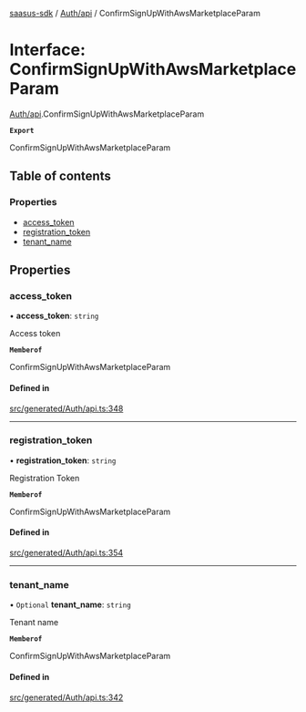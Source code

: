 [saasus-sdk](../README.md) / [Auth/api](../modules/Auth_api.md) / ConfirmSignUpWithAwsMarketplaceParam

# Interface: ConfirmSignUpWithAwsMarketplaceParam

[Auth/api](../modules/Auth_api.md).ConfirmSignUpWithAwsMarketplaceParam

**`Export`**

ConfirmSignUpWithAwsMarketplaceParam

## Table of contents

### Properties

- [access\_token](Auth_api.ConfirmSignUpWithAwsMarketplaceParam.md#access_token)
- [registration\_token](Auth_api.ConfirmSignUpWithAwsMarketplaceParam.md#registration_token)
- [tenant\_name](Auth_api.ConfirmSignUpWithAwsMarketplaceParam.md#tenant_name)

## Properties

### access\_token

• **access\_token**: `string`

Access token

**`Memberof`**

ConfirmSignUpWithAwsMarketplaceParam

#### Defined in

[src/generated/Auth/api.ts:348](https://github.com/saasus-platform/saasus-sdk-javascript/blob/09ef427/src/generated/Auth/api.ts#L348)

___

### registration\_token

• **registration\_token**: `string`

Registration Token

**`Memberof`**

ConfirmSignUpWithAwsMarketplaceParam

#### Defined in

[src/generated/Auth/api.ts:354](https://github.com/saasus-platform/saasus-sdk-javascript/blob/09ef427/src/generated/Auth/api.ts#L354)

___

### tenant\_name

• `Optional` **tenant\_name**: `string`

Tenant name

**`Memberof`**

ConfirmSignUpWithAwsMarketplaceParam

#### Defined in

[src/generated/Auth/api.ts:342](https://github.com/saasus-platform/saasus-sdk-javascript/blob/09ef427/src/generated/Auth/api.ts#L342)
